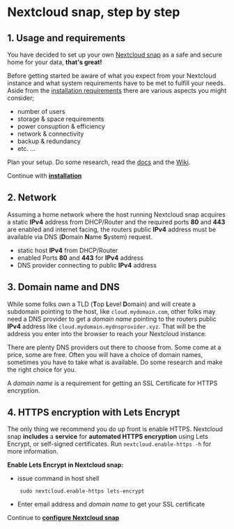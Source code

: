 # Nextcloud snap, step by step

## 1. Usage and requirements
You have decided to set up your own [Nextcloud snap](https://github.com/nextcloud-snap/nextcloud-snap) as a safe and secure home for your data, **that's great!**

Before getting started be aware of what you expect from your Nextcloud instance and what system requirements have to be met to fulfill your needs. 
Aside from the [installation requirements](https://github.com/nextcloud-snap/nextcloud-snap/wiki/Installation-requirements) there are various aspects you might consider;
+ number of users
+ storage & space requirements
+ power consuption & efficiency
+ network & connectivity
+ backup & redundancy
+ etc. ...

Plan your setup. Do some research, read the [docs](https://github.com/nextcloud-snap/nextcloud-snap) and the [Wiki](https://github.com/nextcloud-snap/nextcloud-snap/wiki).

Continue with [**installation**](https://github.com/nextcloud-snap/nextcloud-snap/wiki/install-Nextcloud-snap)

## 2. Network
Assuming a home network where the host running Nextcloud snap acquires a static **IPv4** address from DHCP/Router and the required ports **80** and **443** are enabled and internet facing, 
the routers public **IPv4** address must be available via DNS (**D**omain **N**ame **S**ystem) request. 

+ static host **IPv4** from DHCP/Router
+ enabled Ports **80** and **443** for **IPv4** address
+ DNS provider connecting to public **IPv4** address

## 3. Domain name and DNS
While some folks own a TLD (**T**op **L**evel **D**omain) and will create a subdomain pointing to the host, like `cloud.mydomain.com`, other folks may need a DNS provider to get a *domain name* pointing to the routers public **IPv4** address like `cloud.mydomain.mydnsprovider.xyz`. That will be the address you enter into the browser to reach your Nextcloud instance.

There are plenty DNS providers out there to choose from. Some come at a price, some are free. Often you will have a choice of domain names, sometimes you have to take what is available. Do some research and make the right choice for you.

A *domain name* is a requirement for getting an SSL Certificate for HTTPS encryption. 

## 4. HTTPS encryption with Lets Encrypt 

The only thing we recommend you do up front is enable HTTPS. Nextcloud snap **includes** a **service** for **automated HTTPS encryption** using Lets Encrypt, or self-signed certificates. Run `nextcloud.enable-https -h` for more information.

**Enable Lets Encrypt in Nextcloud snap:**

+ issue command in host shell

```
    sudo nextcloud.enable-https lets-encrypt
```

+ Enter email address and *domain name* to get your SSL certificate

Continue to [**configure Nextcloud snap**](https://github.com/nextcloud-snap/nextcloud-snap/wiki/configure-Nextcloud-snap)

